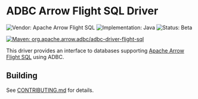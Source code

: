 <!---
  Licensed to the Apache Software Foundation (ASF) under one
  or more contributor license agreements.  See the NOTICE file
  distributed with this work for additional information
  regarding copyright ownership.  The ASF licenses this file
  to you under the Apache License, Version 2.0 (the
  "License"); you may not use this file except in compliance
  with the License.  You may obtain a copy of the License at

    http://www.apache.org/licenses/LICENSE-2.0

  Unless required by applicable law or agreed to in writing,
  software distributed under the License is distributed on an
  "AS IS" BASIS, WITHOUT WARRANTIES OR CONDITIONS OF ANY
  KIND, either express or implied.  See the License for the
  specific language governing permissions and limitations
  under the License.
-->

# ADBC Arrow Flight SQL Driver

![Vendor: Apache Arrow Flight SQL](https://img.shields.io/badge/vendor-Arrow%20Flight%20SQL-blue?style=flat-square)
![Implementation: Java](https://img.shields.io/badge/language-Java-violet?style=flat-square)
![Status: Beta](https://img.shields.io/badge/status-beta-yellow?style=flat-square)

[![Maven: org.apache.arrow.adbc/adbc-driver-flight-sql](https://img.shields.io/maven-central/v/org.apache.arrow.adbc/adbc-driver-flight-sql)](https://mvnrepository.com/artifact/org.apache.arrow.adbc/adbc-driver-flight-sql)

This driver provides an interface to databases supporting
[Apache Arrow Flight SQL](https://arrow.apache.org/docs/format/FlightSql.html) using ADBC.

## Building

See [CONTRIBUTING.md](../../../CONTRIBUTING.md) for details.
